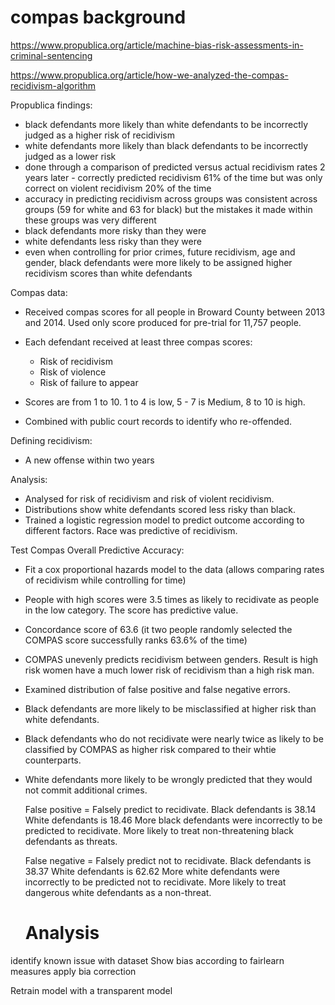 # compas background

https://www.propublica.org/article/machine-bias-risk-assessments-in-criminal-sentencing

https://www.propublica.org/article/how-we-analyzed-the-compas-recidivism-algorithm

Propublica findings:
- black defendants more likely than white defendants to be incorrectly judged as a higher risk of recidivism
- white defendants more likely than black defendants to be incorrectly judged as a lower risk
- done through a comparison of predicted versus actual recidivism rates 2 years later - correctly predicted recidivism 61% of the time but was only correct on violent recidivism 20% of the time
- accuracy in predicting recidivism across groups was consistent across groups (59 for white and 63 for black) but the mistakes it made within these groups was very different
- black defendants more risky than they were
- white defendants less risky than they were
- even when controlling for prior crimes, future recidivism, age and gender, black defendants were more likely to be assigned higher recidivism scores than white defendants

Compas data:
- Received compas scores for all people in Broward County between 2013 and 2014. Used only score produced for pre-trial for 11,757 people.

- Each defendant received at least three compas scores:
  - Risk of recidivism
  - Risk of violence
  - Risk of failure to appear
- Scores are from 1 to 10. 1 to 4 is low, 5 - 7 is Medium, 8 to 10 is high.
- Combined with public court records to identify who re-offended.

Defining recidivism:
- A new offense within two years


Analysis:
- Analysed for risk of recidivism and risk of violent recidivism.
- Distributions show white defendants scored less risky than black.
- Trained a logistic regression model to predict outcome according to different factors. Race was predictive of recidivism.


Test Compas Overall Predictive Accuracy:
- Fit a cox proportional hazards model to the data (allows comparing rates of recidivism while controlling for time)
- People with high scores were 3.5 times as likely to recidivate as people in the low category. The score has predictive value.
- Concordance score of 63.6 (it two people randomly selected the COMPAS score successfully ranks 63.6% of the time)
- COMPAS unevenly predicts recidivism between genders. Result is high risk women have a much lower risk of recidivism than a high risk man.
- Examined distribution of false positive and false negative errors.
- Black defendants are more likely to be misclassified at higher risk than white defendants.
- Black defendants who do not recidivate were nearly twice as likely to be classified by COMPAS as higher risk compared to their whtie counterparts.
- White defendants more likely to be wrongly predicted that they would not commit additional crimes.

  False positive = Falsely predict to recidivate.
  Black defendants is 38.14
  White defendants is 18.46
  More black defendants were incorrectly to be predicted to recidivate. More likely to treat non-threatening black defendants as threats.

  False negative = Falsely predict not to recidivate.
  Black defendants is 38.37
  White defendants is 62.62
  More white defendants were incorrectly to be predicted not to recidivate. More likely to treat dangerous white defendants as a non-threat.

  # Analysis
identify known issue with dataset
Show bias according to fairlearn measures
apply bia correction


Retrain model with a transparent model
